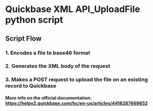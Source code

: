 # Quickbase XML API_UploadFile python script

## Script Flow

### 1. Encodes a file to base46 format
### 2. Generates the XML body of the request
### 3. Makes a POST request to upload the file on an existing record to Quickbase


#### More info on the official documentation: https://helpv2.quickbase.com/hc/en-us/articles/4418287669652

